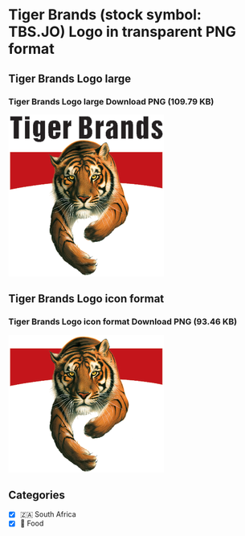 # Tiger Brands (stock symbol: TBS.JO) Logo in transparent PNG format

## Tiger Brands Logo large

### Tiger Brands Logo large Download PNG (109.79 KB)

![Tiger Brands Logo large Download PNG (109.79 KB)](/img/orig/TBS.JO_BIG-221fc5a1.png)

## Tiger Brands Logo icon format

### Tiger Brands Logo icon format Download PNG (93.46 KB)

![Tiger Brands Logo icon format Download PNG (93.46 KB)](/img/orig/TBS.JO-0955ae8e.png)



## Categories
- [x] 🇿🇦 South Africa
- [x] 🍴 Food
